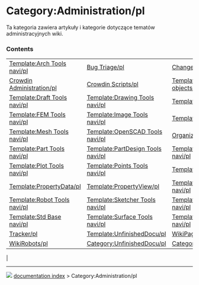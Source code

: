 # Category:Administration/pl
Ta kategoria zawiera artykuły i kategorie dotyczące tematów administracyjnych wiki.

### Contents

|     |     |     |
| --- | --- | --- |
| [Template:Arch Tools navi/pl](Template_Arch_Tools_navi/pl.md) | [Bug Triage/pl](Bug_Triage/pl.md) | [Changelog/pl](Changelog/pl.md) |
| [Crowdin Administration/pl](Crowdin_Administration/pl.md) | [Crowdin Scripts/pl](Crowdin_Scripts/pl.md) | [Template:Document objects navi/pl](Template_Document_objects_navi/pl.md) |
| [Template:Draft Tools navi/pl](Template_Draft_Tools_navi/pl.md) | [Template:Drawing Tools navi/pl](Template_Drawing_Tools_navi/pl.md) | [Template:EM Tools navi/pl](Template_EM_Tools_navi/pl.md) |
| [Template:FEM Tools navi/pl](Template_FEM_Tools_navi/pl.md) | [Template:Image Tools navi/pl](Template_Image_Tools_navi/pl.md) | [Template:Interface navi/pl](Template_Interface_navi/pl.md) |
| [Template:Mesh Tools navi/pl](Template_Mesh_Tools_navi/pl.md) | [Template:OpenSCAD Tools navi/pl](Template_OpenSCAD_Tools_navi/pl.md) | [Organization chart/pl](Organization_chart/pl.md) |
| [Template:Part Tools navi/pl](Template_Part_Tools_navi/pl.md) | [Template:PartDesign Tools navi/pl](Template_PartDesign_Tools_navi/pl.md) | [Template:Path Tools navi/pl](Template_Path_Tools_navi/pl.md) |
| [Template:Plot Tools navi/pl](Template_Plot_Tools_navi/pl.md) | [Template:Points Tools navi/pl](Template_Points_Tools_navi/pl.md) | [Template:Powerdocnavi/pl](Template_Powerdocnavi/pl.md) |
| [Template:PropertyData/pl](Template_PropertyData/pl.md) | [Template:PropertyView/pl](Template_PropertyView/pl.md) | [Template:Raytracing Tools navi/pl](Template_Raytracing_Tools_navi/pl.md) |
| [Template:Robot Tools navi/pl](Template_Robot_Tools_navi/pl.md) | [Template:Sketcher Tools navi/pl](Template_Sketcher_Tools_navi/pl.md) | [Template:Start Tools navi/pl](Template_Start_Tools_navi/pl.md) |
| [Template:Std Base navi/pl](Template_Std_Base_navi/pl.md) | [Template:Surface Tools navi/pl](Template_Surface_Tools_navi/pl.md) | [Template:TechDraw Tools navi/pl](Template_TechDraw_Tools_navi/pl.md) |
| [Tracker/pl](Tracker/pl.md) | [Template:UnfinishedDocu/pl](Template_UnfinishedDocu/pl.md) | [WikiPages/pl](WikiPages/pl.md) |
| [WikiRobots/pl](WikiRobots/pl.md) | [Category:UnfinishedDocu/pl](Category_UnfinishedDocu/pl.md) | [Category:Wiki/pl](Category_Wiki/pl.md) |
|



---
![](images/Right_arrow.png) [documentation index](../README.md) > Category:Administration/pl

